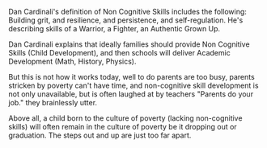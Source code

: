 Dan Cardinali's definition of Non Cognitive Skills includes the following:
Building grit, and resilience, and persistence, and self-regulation. He's
describing skills of a Warrior, a Fighter, an Authentic Grown Up.

Dan Cardinali explains that ideally families should provide Non Cognitive
Skills (Child Development), and then schools will deliver Academic
Development (Math, History, Physics).

But this is not how it works today, well to do parents are too busy,
parents stricken by poverty can't have time, and non-cognitive skill
development is not only unavailable, but is often laughed at by teachers
"Parents do your job." they brainlessly utter.

Above all, a child born to the culture of poverty (lacking non-cognitive
skills) will often remain in the culture of poverty be it dropping out or
graduation. The steps out and up are just too far apart.